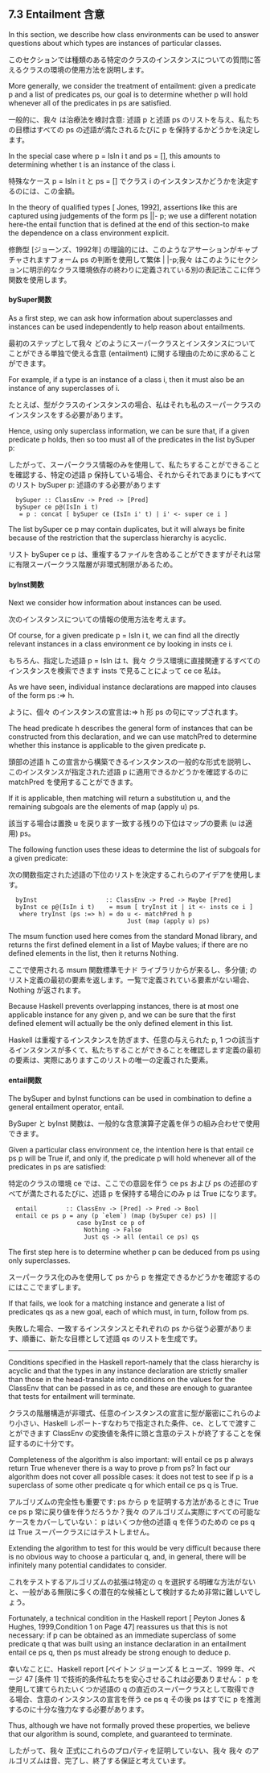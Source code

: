 ## 7.3 Entailment 含意

In this section, we describe how class environments can be used to answer questions about which types are instances of particular classes.

このセクションでは種類のある特定のクラスのインスタンスについての質問に答えるクラスの環境の使用方法を説明します。

More generally, we consider the treatment of entailment: given a predicate p and a list of predicates ps, our goal is to determine whether p will hold whenever all of the predicates in ps are satisfied.

一般的に、我々 は治療法を検討含意: 述語 p と述語 ps のリストを与え、私たちの目標はすべての ps の述語が満たされるたびに p を保持するかどうかを決定します。

In the special case where p = IsIn i t and ps = [], this amounts to determining whether t is an instance of the class i.

特殊なケース p = IsIn i t と ps = [] でクラス i のインスタンスかどうかを決定するのには、この金額。

In the theory of qualified types [ Jones, 1992], assertions like this are captured using judgements of the form ps ||- p; we use a different notation here-the entail function that is defined at the end of this section-to make the dependence on a class environment explicit.

修飾型 [ジョーンズ、1992年] の理論的には、このようなアサーションがキャプチャされますフォーム ps の判断を使用して繁体 | |-p;我々 はこのようにセクションに明示的なクラス環境依存の終わりに定義されている別の表記法ここに伴う関数を使用します。

#### bySuper関数

As a first step, we can ask how information about superclasses and instances can be used independently to help reason about entailments.

最初のステップとして我々 どのようにスーパークラスとインスタンスについてことができる単独で使える含意 (entailment) に関する理由のために求めることができます。

For example, if a type is an instance of a class i, then it must also be an instance of any superclasses of i.

たとえば、型がクラスのインスタンスの場合、私はそれも私のスーパークラスのインスタンスをする必要があります。

Hence, using only superclass information, we can be sure that, if a given predicate p holds, then so too must all of the predicates in the list bySuper p:

したがって、スーパークラス情報のみを使用して、私たちすることができることを確認する、特定の述語 p 保持している場合、それからそれであまりにもすべてのリスト bySuper p: 述語のする必要があります

	  bySuper :: ClassEnv -> Pred -> [Pred]
	  bySuper ce p@(IsIn i t)
	   = p : concat [ bySuper ce (IsIn i' t) | i' <- super ce i ]

The list bySuper ce p may contain duplicates, but it will always be finite because of the restriction that the superclass hierarchy is acyclic.

リスト bySuper ce p は、重複するファイルを含めることができますがそれは常に有限スーパークラス階層が非環式制限があるため。

#### byInst関数

Next we consider how information about instances can be used.

次のインスタンスについての情報の使用方法を考えます。

Of course, for a given predicate p = IsIn i t, we can find all the directly relevant instances in a class environment ce by looking in insts ce i.

もちろん、指定した述語 p = IsIn は t、我々 クラス環境に直接関連するすべてのインスタンスを検索できます insts で見ることによって ce ce 私は。

As we have seen, individual instance declarations are mapped into clauses of the form ps :=> h.

ように、個々 のインスタンスの宣言は:=> h 形 ps の句にマップされます。

The head predicate h describes the general form of instances that can be constructed from this declaration, and we can use matchPred to determine whether this instance is applicable to the given predicate p.

頭部の述語 h この宣言から構築できるインスタンスの一般的な形式を説明し、このインスタンスが指定された述語 p に適用できるかどうかを確認するのに matchPred を使用することができます。

If it is applicable, then matching will return a substitution u, and the remaining subgoals are the elements of map (apply u) ps.

該当する場合は置換 u を戻ります一致する残りの下位はマップの要素 (u は適用) ps。

The following function uses these ideas to determine the list of subgoals for a given predicate:

次の関数指定された述語の下位のリストを決定するこれらのアイデアを使用します。

	  byInst                   :: ClassEnv -> Pred -> Maybe [Pred]
	  byInst ce p@(IsIn i t)    = msum [ tryInst it | it <- insts ce i ]
	   where tryInst (ps :=> h) = do u <- matchPred h p
	                                 Just (map (apply u) ps)

The msum function used here comes from the standard Monad library, and returns the first defined element in a list of Maybe values; if there are no defined elements in the list, then it returns Nothing.

ここで使用される msum 関数標準モナド ライブラリからが来るし、多分値; のリスト定義の最初の要素を返します。一覧で定義されている要素がない場合、Nothing が返されます。

Because Haskell prevents overlapping instances, there is at most one applicable instance for any given p, and we can be sure that the first defined element will actually be the only defined element in this list.

Haskell は重複するインスタンスを防ぎます、任意の与えられた p, 1 つの該当するインスタンスが多くて、私たちすることができることを確認します定義の最初の要素は、実際にありますこのリストの唯一の定義された要素。

#### entail関数

The bySuper and byInst functions can be used in combination to define a general entailment operator, entail.

BySuper と byInst 関数は、一般的な含意演算子定義を伴うの組み合わせで使用できます。

Given a particular class environment ce, the intention here is that entail ce ps p will be True if, and only if, the predicate p will hold whenever all of the predicates in ps are satisfied:

特定のクラスの環境 ce では、ここでの意図を伴う ce ps および ps の述部のすべてが満たされるたびに、述語 p を保持する場合にのみ p は True になります。

	  entail        :: ClassEnv -> [Pred] -> Pred -> Bool
	  entail ce ps p = any (p `elem`) (map (bySuper ce) ps) ||
	                   case byInst ce p of
	                     Nothing -> False
	                     Just qs -> all (entail ce ps) qs

The first step here is to determine whether p can be deduced from ps using only superclasses.

スーパークラス化のみを使用して ps から p を推定できるかどうかを確認するのにはここでまずします。

If that fails, we look for a matching instance and generate a list of predicates qs as a new goal, each of which must, in turn, follow from ps.

失敗した場合、一致するインスタンスとそれぞれの ps から従う必要があります、順番に、新たな目標として述語 qs のリストを生成です。

------

Conditions specified in the Haskell report-namely that the class hierarchy is acyclic and that the types in any instance declaration are strictly smaller than those in the head-translate into conditions on the values for the ClassEnv that can be passed in as ce, and these are enough to guarantee that tests for entailment will terminate.

クラスの階層構造が非環式、任意のインスタンスの宣言に型が厳密にこれらのより小さい、Haskell レポート-すなわちで指定された条件、ce、としてで渡すことができます ClassEnv の変換値を条件に頭と含意のテストが終了することを保証するのに十分です。

Completeness of the algorithm is also important: will entail ce ps p always return True whenever there is a way to prove p from ps? In fact our algorithm does not cover all possible cases: it does not test to see if p is a superclass of some other predicate q for which entail ce ps q is True.

アルゴリズムの完全性も重要です: ps から p を証明する方法があるときに True ce ps p 常に戻り値を伴うだろうか？我々 のアルゴリズム実際にすべての可能なケースをカバーしていない： p はいくつか他の述語 q を伴うのための ce ps q は True スーパークラスにはテストしません。

Extending the algorithm to test for this would be very difficult because there is no obvious way to choose a particular q, and, in general, there will be infinitely many potential candidates to consider.

これをテストするアルゴリズムの拡張は特定の q を選択する明確な方法がないと、一般がある無限に多くの潜在的な候補として検討するため非常に難しいでしょう。

Fortunately, a technical condition in the Haskell report [ Peyton Jones & Hughes, 1999,Condition 1 on Page 47] reassures us that this is not necessary: if p can be obtained as an immediate superclass of some predicate q that was built using an instance declaration in an entailment entail ce ps q, then ps must already be strong enough to deduce p.

幸いなことに、Haskell report [ペイトン ジョーンズ & ヒューズ、1999 年、ページ 47 [条件 1] で技術的条件私たちを安心させるこれは必要ありません： p を使用して建てられたいくつか述語の q の直近のスーパークラスとして取得できる場合、含意のインスタンスの宣言を伴う ce ps q その後 ps はすでに p を推測するのに十分な強力なする必要があります。

Thus, although we have not formally proved these properties, we believe that our algorithm is sound, complete, and guaranteed to terminate.

したがって、我々 正式にこれらのプロパティを証明していない、我々 我々 のアルゴリズムは音、完了し、終了する保証と考えています。

